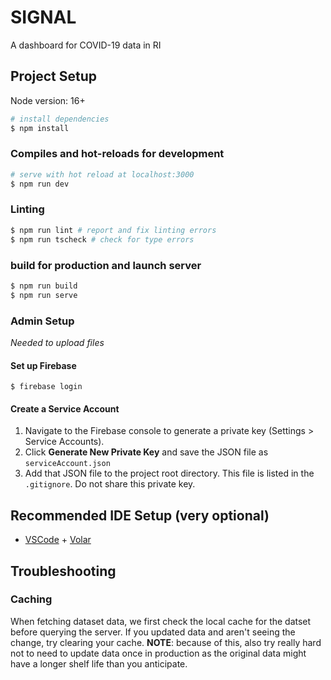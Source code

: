 # SIGNAL

A dashboard for COVID-19 data in RI

## Project Setup

Node version: 16+

```bash
# install dependencies
$ npm install
```

### Compiles and hot-reloads for development
```bash
# serve with hot reload at localhost:3000
$ npm run dev
```

### Linting
```bash
$ npm run lint # report and fix linting errors
$ npm run tscheck # check for type errors
```

### build for production and launch server
```bash
$ npm run build
$ npm run serve
```

### Admin Setup

*Needed to upload files*

#### Set up Firebase
```
$ firebase login
```

#### Create a Service Account

1. Navigate to the Firebase console to generate a private key (Settings > Service Accounts).
2. Click **Generate New Private Key** and save the JSON file as `serviceAccount.json`
3. Add that JSON file to the project root directory. This file is listed in the `.gitignore`. Do not share this private key.

## Recommended IDE Setup (very optional)

- [VSCode](https://code.visualstudio.com/) + [Volar](https://marketplace.visualstudio.com/items?itemName=johnsoncodehk.volar)

## Troubleshooting

### Caching

When fetching dataset data, we first check the local cache for the datset before querying the server. If you updated data and aren't seeing the change, try clearing your cache.  **NOTE**: because of this, also try really hard not to need to update data once in production as the original data might have a longer shelf life than you anticipate.
